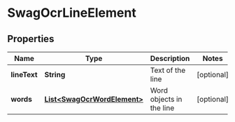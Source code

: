 
# SwagOcrLineElement

## Properties
Name | Type | Description | Notes
------------ | ------------- | ------------- | -------------
**lineText** | **String** | Text of the line |  [optional]
**words** | [**List&lt;SwagOcrWordElement&gt;**](SwagOcrWordElement.md) | Word objects in the line |  [optional]



